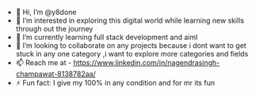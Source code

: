 - 👋 Hi, I’m @y8done
- 👀 I’m interested in exploring this digital world while learning new skills through out the journey
- 🌱 I’m currently learning full stack development and aiml
- 💞️ I’m looking to collaborate on any projects because i dont want to get stuck in any one category ,i want to explore more categories and fields 
- 📫 Reach me at - https://www.linkedin.com/in/nagendrasingh-champawat-8138782aa/
- ⚡ Fun fact: I give my 100% in any condition and for mr its fun

<!---
y8done/y8done is a ✨ special ✨ repository because its `README.md` (this file) appears on your GitHub profile.
You can click the Preview link to take a look at your changes.
--->
